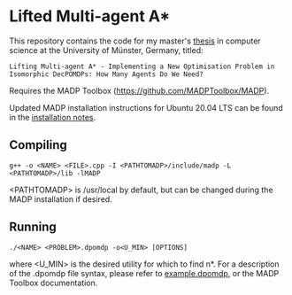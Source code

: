 # Lifted Multi-agent A*

This repository contains the code for my master's [thesis](Thesis.pdf) in computer science at the University of Münster, Germany, titled:
```
Lifting Multi-agent A* - Implementing a New Optimisation Problem in Isomorphic DecPOMDPs: How Many Agents Do We Need?
```

Requires the MADP Toolbox (https://github.com/MADPToolbox/MADP).

Updated MADP installation instructions for Ubuntu 20.04 LTS can be found in the [installation notes](madp_installation_notes.txt).


## Compiling

```
g++ -o <NAME> <FILE>.cpp -I <PATHTOMADP>/include/madp -L <PATHTOMADP>/lib -lMADP
```
\<PATHTOMADP> is /usr/local by default, but can be changed during the MADP installation if desired.

## Running

```
./<NAME> <PROBLEM>.dpomdp -o<U_MIN> [OPTIONS]
```
where <U_MIN> is the desired utility for which to find n*. For a description of the .dpomdp file syntax, please refer to [example.dpomdp](example.dpomdp), or the MADP Toolbox documentation.
